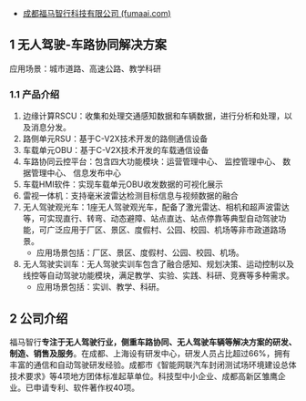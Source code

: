 - [成都福马智行科技有限公司 (fumaai.com)](https://www.fumaai.com/#/)

## 1 无人驾驶-车路协同解决方案

应用场景：城市道路、高速公路、教学科研

### 1.1 产品介绍

1. 边缘计算RSCU：收集和处理交通感知数据和车辆数据，进行分析和处理，以及消息分发。
2. 路侧单元RSU：基于C-V2X技术开发的路侧通信设备
3. 车载单元OBU：基于C-V2X技术开发的车载通信设备
4. 车路协同云控平台：包含四大功能模块：运营管理中心、 监控管理中心、 数据管理中心、 信息发布中心
5. 车载HMI软件：实现车载单元OBU收发数据的可视化展示
6. 雷视一体机：支持毫米波雷达检测目标信息与视频数据的融合
7. 无人驾驶观光车：1座无人驾驶观光车，配备了激光雷达、相机和超声波雷达等，可实现直行、转弯、动态避障、站点直达、站点停靠等典型自动驾驶功能，可广泛应用于厂区、景区、度假村、公园、校园、机场等非市政道路场景。
   - 应用场景包括：厂区、景区、度假村、公园、校园、机场。
8. 无人驾驶实训车：无人驾驶实训车包含了融合感知、规划决策、运动控制以及线控等自动驾驶功能模块，满足教学、实验、实践、科研、竞赛等多种需求。
   - 应用场景包括：实训、教学、科研。

## 2 公司介绍

福马智行**专注于无人驾驶行业，侧重车路协同、无人驾驶车辆等解决方案的研发、制造、销售及服务**。在成都、上海设有研发中心，研发人员占比超过66%，拥有丰富的通信和自动驾驶研发经验。成都市《智能网联汽车封闭测试场环境建设总体技术要求》等4项地方团体标准起草单位。科技型中小企业、成都高新区雏鹰企业。已申请专利、软件著作权40项。